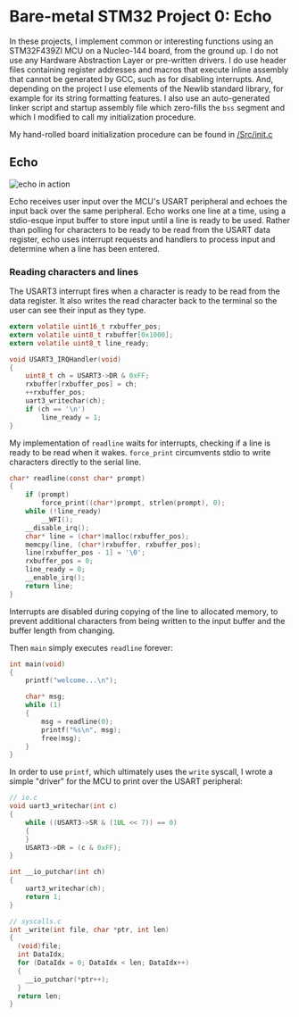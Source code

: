 # Bare-metal STM32 Project 0: Echo

In these projects, I implement common or interesting functions using
an STM32F439ZI MCU on a Nucleo-144 board, from the ground up. I do not
use any Hardware Abstraction Layer or pre-written drivers. I do use
header files containing register addresses and macros that execute
inline assembly that cannot be generated by GCC, such as for disabling
interrupts. And, depending on the project I use elements of the Newlib
standard library, for example for its string formatting features. I also 
use an auto-generated linker script and startup assembly file which 
zero-fills the `bss` segment and which I modified to call my 
initialization procedure.

My hand-rolled board initialization procedure can be found in [/Src/init.c](Src/init.c)

## Echo

![echo in action](https://i.imgur.com/wCjUpd4.gif)

Echo receives user input over the MCU's USART peripheral and echoes the
input back over the same peripheral. Echo works one line at a time, using
a stdio-esque input buffer to store input until a line is ready to be used.
Rather than polling for characters to be ready to be read from the USART
data register, echo uses interrupt requests and handlers to process input
and determine when a line has been entered.

### Reading characters and lines

The USART3 interrupt fires when a character is ready to be read from the
data register. It also writes the read character back to the terminal so the
user can see their input as they type.
```C
extern volatile uint16_t rxbuffer_pos;
extern volatile uint8_t rxbuffer[0x1000];
extern volatile uint8_t line_ready;

void USART3_IRQHandler(void)
{
	uint8_t ch = USART3->DR & 0xFF;
	rxbuffer[rxbuffer_pos] = ch;
	++rxbuffer_pos;
	uart3_writechar(ch);
	if (ch == '\n')
		line_ready = 1;
}
```

My implementation of `readline` waits for interrupts, checking if a line
is ready to be read when it wakes. `force_print` circumvents stdio to write
characters directly to the serial line.
```C
char* readline(const char* prompt)
{
	if (prompt)
		force_print((char*)prompt, strlen(prompt), 0);
	while (!line_ready)
		__WFI();
	__disable_irq();
	char* line = (char*)malloc(rxbuffer_pos);
	memcpy(line, (char*)rxbuffer, rxbuffer_pos);
	line[rxbuffer_pos - 1] = '\0';
	rxbuffer_pos = 0;
	line_ready = 0;
	__enable_irq();
	return line;
}
```
Interrupts are disabled during copying of the line to allocated memory, to prevent
additional characters from being written to the input buffer and the buffer length
from changing.

Then `main` simply executes `readline` forever:
```C
int main(void)
{
	printf("welcome...\n");

	char* msg;
	while (1)
	{
		msg = readline(0);
		printf("%s\n", msg);
		free(msg);
	}
}
```

In order to use `printf`, which ultimately uses the `write` syscall, I wrote a
simple "driver" for the MCU to print over the USART peripheral:
```C
// io.c
void uart3_writechar(int c)
{
	while ((USART3->SR & (1UL << 7)) == 0)
	{
	}
	USART3->DR = (c & 0xFF);
}

int __io_putchar(int ch)
{
	uart3_writechar(ch);
	return 1;
}

// syscalls.c
int _write(int file, char *ptr, int len)
{
  (void)file;
  int DataIdx;
  for (DataIdx = 0; DataIdx < len; DataIdx++)
  {
    __io_putchar(*ptr++);
  }
  return len;
}
```